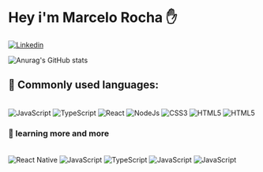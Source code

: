 # Hey i'm Marcelo Rocha ✋

[![Linkedin](https://img.shields.io/badge/LinkedIn-0077B5?style=for-the-badge&logo=linkedin&logoColor=white)](https://www.linkedin.com/in/marcelo-rocha-paladino/)

![Anurag's GitHub stats](https://github-readme-stats.vercel.app/api?username=Marcelorox&show_icons=true&theme=merko)

## 📖 Commonly used languages:
<div style="display: inline-block"><br/>
<img align="center" alt="JavaScript" src="https://img.shields.io/badge/JavaScript-323330?style=for-the-badge&logo=javascript&logoColor=F7DF1E" >
<img align="center" alt="TypeScript" src="https://img.shields.io/badge/TypeScript-007ACC?style=for-the-badge&logo=typescript&logoColor=white">
<img align="center" alt="React" src="https://img.shields.io/badge/React-20232A?style=for-the-badge&logo=react&logoColor=61DAFB">
<img align="center" alt="NodeJs" src="https://img.shields.io/badge/Node.js-43853D?style=for-the-badge&logo=node.js&logoColor=white">
<img align="center" alt="CSS3" src="https://img.shields.io/badge/CSS3-1572B6?style=for-the-badge&logo=css3&logoColor=white">
<img align="center" alt="HTML5" src="https://img.shields.io/badge/HTML5-E34F26?style=for-the-badge&logo=html5&logoColor=white">
<img align="center" alt="HTML5" src="https://img.shields.io/badge/Tailwind_CSS-38B2AC?style=for-the-badge&logo=tailwind-css&logoColor=white">
</div>

<br/>

### 🚀 learning more and more   

<div style="display: inline-block"><br/>
<img align="center" alt="React Native" src="https://img.shields.io/badge/React_Native-20232A?style=for-the-badge&logo=react&logoColor=61DAFB
">
<img align="center" alt="JavaScript" src="https://img.shields.io/badge/MongoDB-4EA94B?style=for-the-badge&logo=mongodb&logoColor=white" >
<img align="center" alt="TypeScript" src="https://img.shields.io/badge/PostgreSQL-316192?style=for-the-badge&logo=postgresql&logoColor=white">
<img align="center" alt="JavaScript" src="https://img.shields.io/badge/Node.js-43853D?style=for-the-badge&logo=node.js&logoColor=white">
<img align="center" alt="JavaScript" src="https://img.shields.io/badge/Prisma-3982CE?style=for-the-badge&logo=Prisma&logoColor=white"
>

</div>

